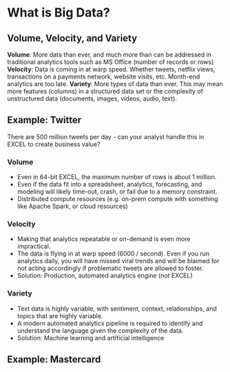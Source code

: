 # What is Big Data?

## Volume, Velocity, and Variety
**Volume**: More data than ever, and much more than can be addressed in traditional analytics tools such as MS Office (number of records or rows)
**Velocity**: Data is coming in at warp speed. Whether tweets, netflix views, transactions on a payments network, website visits, etc. Month-end analytics are too late.
**Variety**: More types of data than ever. This may mean more features (columns) in a structured data set or the complexity of unstructured data (documents, images, videos, audio, text).

## Example: Twitter
There are 500 million tweets per day - can your analyst handle this in EXCEL to create business value?

### Volume
* Even in 64-bit EXCEL, the maximum number of rows is about 1 million.
* Even if the data fit into a spreadsheet, analytics, forecasting, and modeling will likely time-out, crash, or fail due to a memory constraint.
* Distributed compute resources (e.g. on-prem compute with something like Apache Spark, or cloud resources)

### Velocity
* Making that analytics repeatable or on-demand is even more impractical.
* The data is flying in at warp speed (6000 / second). Even if you run analytics daily, you will have missed viral trends and will be blaimed for not acting accordingly if problematic tweets are allowed to foster.
* Solution: Production, automated analytics engine (not EXCEL)

### Variety
* Text data is highly variable, with sentiment, context, relationships, and topics that are highly variable. 
* A modern automated analytics pipeline is required to identify and understand the language given the complexity of the data.
* Solution: Machine learning and artificial intelligence

## Example: Mastercard
